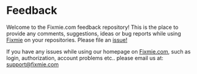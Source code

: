 # Feedback

Welcome to the Fixmie.com feedback repository! This is the place to provide any
comments, suggestions, ideas or bug reports while using
[Fixmie](https://fixmie.com) on your repositories. Please file an
[issue!](https://github.com/fixmie/feedback/issues)

If you have any issues while using our homepage on
[Fixmie.com](https://fixmie.com), such as login, authorization, account
problems etc.. please email us at: [support@fixmie.com](mailto:support@fixmie.com)
